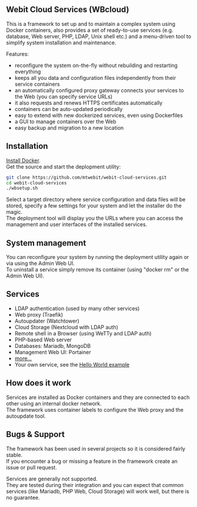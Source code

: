 ## Webit Cloud Services (WBcloud)
This is a framework to set up and to maintain a complex system using Docker containers,
also provides a set of ready-to-use services (e.g. database, Web server, PHP, LDAP, Unix shell etc.)
and a menu-driven tool to simplify system installation and maintenance.

Features:  
* reconfigure the system on-the-fly without rebuilding and restarting everything
* keeps all you data and configuration files independently from their service containers
* an automatically configured proxy gateway connects your services to the Web (you can specify service URLs)
* it also requests and renews HTTPS certificates automatically
* containers can be auto-updated periodically
* easy to extend with new dockerized services, even using Dockerfiles
* a GUI to manage containers over the Web
* easy backup and migration to a new location

## Installation
[Install Docker](https://docs.docker.com/install/).  
Get the source and start the deplopment utility:  
```sh
git clone https://github.com/mtwebit/webit-cloud-services.git  
cd webit-cloud-services  
./wbsetup.sh
```
Select a target directory where service configuration and data files will be stored,
specify a few settings for your system and let the installer do the magic.  
The deployment tool will display you the URLs where you can access the management and user interfaces of the installed services.

## System management
You can reconfigure your system by running the deployment utility again or via using the Admin Web UI.  
To uninstall a service simply remove its container (using "docker rm" or the Admin Web UI).

## Services
* LDAP authentication (used by many other services)
* Web proxy (Traefik)
* Autoupdater (Watchtower)
* Cloud Storage (Nextcloud with LDAP auth)
* Remote shell in a Browser (using WeTTy and LDAP auth)
* PHP-based Web server
* Databases: Mariadb, MongoDB
* Management Web UI: Portainer
* [more...](https://github.com/mtwebit/webit-cloud-services/tree/master/services)
* Your own service, see the [Hello World example](https://github.com/mtwebit/webit-cloud-services/tree/master/services/hello-world)

## How does it work
Services are installed as Docker containers and they are connected to each other using an internal docker network.  
The framework uses container labels to configure the Web proxy and the autoupdate tool.  

## Bugs & Support
The framework has been used in several projects so it is considered fairly stable.  
If you encounter a bug or missing a feature in the framework create an issue or pull request.  

Services are generally not supported.  
They are tested during their integration and you can expect that common services (like Mariadb, PHP Web, Cloud Storage)
will work well, but there is no guarantee.
